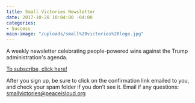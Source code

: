 ```yaml
---
title: Small Victories Newsletter
date: 2017-10-28 10:04:00 -04:00
categories:
- Success
main-image: "/uploads/small%20victories%20logo.jpg"
---
```


A weekly newsletter celebrating people-powered wins against the Trump administration's agenda.

[To subscribe, click here!](https://www.celebratesmallvictories.com/subscribe/)

After you sign up, be sure to click on the confirmation link emailed to you, and check your spam folder if you don’t see it. Email if any questions: smallvictories@peaceisloud.org